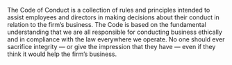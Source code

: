 The Code of Conduct is a collection of rules and principles intended to assist employees and directors in making decisions about their conduct in relation to the firm’s business. The Code is based on the fundamental understanding that we are all responsible for conducting business ethically and in compliance with the law everywhere we operate. No one should ever sacrifice integrity — or give the impression that they have — even if they think it would help the firm’s business.
